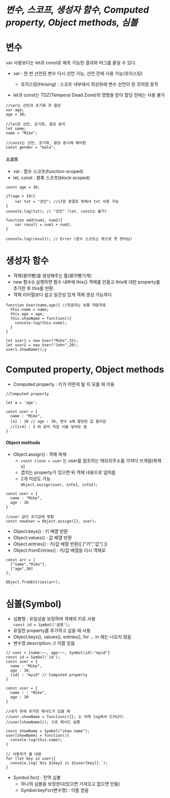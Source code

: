 # _변수, 스코프, 생성자 함수, Computed property, Object methods, 심볼_

# 변수

var 사용보다는 let과 const로 예측 가능한 결과와 버그를 줄일 수 있다.

- var : 한 번 선언된 변수 다시 선언 가능, 선언 전에 사용 가능(호이스팅)

  - 호이스팅(Hoising) : 스코프 내부에서 최상위에 변수 선언이 된 것처럼 동작

- let과 const는 TDZ(Temperal Dead Zone)의 영향을 받아 할당 전에는 사용 불가

```
//var는 선언과 초기화 후 할당
var age;
age = 30;

//let은 선언, 초기화, 할당 분리
let name;
name = "Mike";

//const는 선언, 초기화, 할당 동시에 해야함
const gender = "male";
```

#### 스코프

- var : 함수 스코프(function-scoped)
- let, const : 블록 스코프(block-scoped)

```
const age = 30;

if(age > 19){
    var txt = "성인"; //if문 중괄호 밖에서 txt 사용 가능
}
console.log(txt); // "성인" (let, const는 불가)
```

```
function add(num1, num2){
    var result = num1 + num2;
}

console.log(result); // Error (함수 스코프는 밖으로 못 벗어남)
```

# 생성자 함수

- 객체(붕어빵)를 생성해주는 틀(붕어빵기계)
- new 함수() 실행하면 함수 내부에 this{} 객체를 만들고 this에 대한 property를 추가한 후 this를 반환.
- 객체 리터럴보다 쉽고 일관성 있게 객체 생성 가능하다.

```
function User(name,age){ //첫글자는 보통 대문자로
  this.name = name;
  this.age = age;
  this.showName = function(){
    console.log(this.name);
  }
}

let user1 = new User("Mike",15);
let user2 = new User("John",20);
user1.showName();y
```

# Computed property, Object methods

- Computed property : 키가 어떤게 될 지 모를 때 이용

```
//Computed property

let a = 'age';

const user = {
  name : "Mike",
  [a] : 30 // age : 30, 변수 a에 할당된 값 들어감
  //[1+4] : 5 와 같이 직접 식을 넣어도 됨
}
```

#### Object methods

- Object.assign() : 객체 복제
  - `const clone = user` 는 user를 참조하는 메모리주소를 가져다 쓰게됨(복제x)
  - 겹치는 property가 있으면 뒤 객체 내용으로 덮어씀
  - 2개 이상도 가능<br>
    `Object.assign(user, info1, info2);`

```
const user = {
  name : "Mike",
  age : 30
}

//user 값이 초기값에 병합
const newUser = Object.assign({}, user);
```

- Object.keys() : 키 배열 반환
- Object.values() : 값 배열 반환
- Object.entries() : 키/값 배열 반환([ ["키","값"] ])
- Object.fromEntries() : 키/값 배열을 다시 객체로

```
const arr = [
  ["name","Mike"],
  ["age",30]
];

Object.fromEntries(arr);
```

# 심볼(Symbol)

- 심볼형 : 유일성을 보장하며 객체의 키로 사용<br>
  `const id = Symbol('설명');`
- 유일한 property를 추가하고 싶을 때 사용
- Object.keys(), values(), entries(), for ... in 에는 나오지 않음
- 변수명.description; // 이름 얻음

```
// user > {name:~~, age:~~, Symbol(id):"myid"}
const id = Symbol('id');
const user = {
  name : "Mike",
  age : 30,
  [id] : "myid" // Computed property
}
```

```
const user = {
  name : : "Mike",
  age : 30
}

//내가 후에 추가한 메서드가 있을 때
//user.showName = function(){}; 는 아래 log에서 드러난다.
//user[showName](); 으로 메서드 실행

const showName = Symbol("show name");
user[showName] = function(){
  console.log(this.name);
}

// 사용자가 볼 내용
for (let key in user){
  console.log(`His ${key} is ${user[key]}.`);
}

```

- Symbol.for() : 전역 심볼
  - 하나의 심볼을 보장한다(있으면 가져오고 없으면 만듦)
  - Symbol.keyFor(변수명) : 이름 얻음
